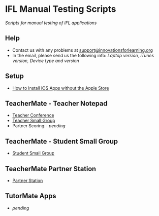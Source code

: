 # IFL Manual Testing Scripts

*Scripts for manual testing of IFL applications*

## Help

* Contact us with any problems at <support@innovationsforlearning.org>
* In the email, please send us the following info: *Laptop version, iTunes version, Device type and version*

## Setup

* [How to Install iOS Apps without the Apple Store](https://github.com/innovationsforlearning/manual-testing-scripts/blob/master/how_to_install_teachermate_apps.md)

## TeacherMate - Teacher Notepad

* [Teacher Conference](https://github.com/innovationsforlearning/manual-testing-scripts/blob/master/teachermate-teacher_notepad-teacher_conference_testing_scripts.md)
* [Teacher Small Group](https://github.com/innovationsforlearning/manual-testing-scripts/blob/master/teacher_notepad-teacher_small_group_testing_scripts.md)
* Partner Scoring - *pending*

## TeacherMate - Student Small Group

* [Student Small Group](https://github.com/innovationsforlearning/manual-testing-scripts/blob/master/teachermate-student_small_group.md)

## TeacherMate Partner Station

* [Partner Station](https://github.com/innovationsforlearning/manual-testing-scripts/blob/master/teachermate-partnerstation_testing_scripts.md)

## TutorMate Apps

* *pending*
